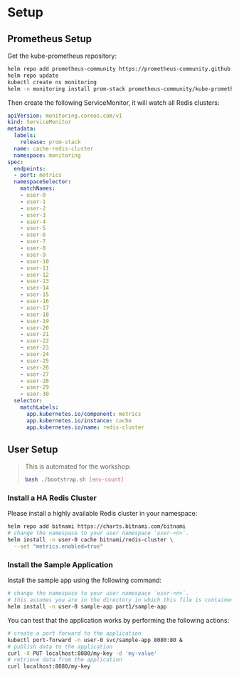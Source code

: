 # Setup

## Prometheus Setup

Get the kube-prometheus repository:

```bash
helm repo add prometheus-community https://prometheus-community.github.io/helm-charts
helm repo update
kubectl create ns monitoring
helm -n monitoring install prom-stack prometheus-community/kube-prometheus-stack
```

Then create the following ServiceMonitor, it will watch all Redis clusters:

```yaml
apiVersion: monitoring.coreos.com/v1
kind: ServiceMonitor
metadata:
  labels:
    release: prom-stack
  name: cache-redis-cluster
  namespace: monitoring
spec:
  endpoints:
  - port: metrics
  namespaceSelector:
    matchNames:
    - user-0
    - user-1
    - user-2
    - user-3
    - user-4
    - user-5
    - user-6
    - user-7
    - user-8
    - user-9
    - user-10
    - user-11
    - user-12
    - user-13
    - user-14
    - user-15
    - user-16
    - user-17
    - user-18
    - user-19
    - user-20
    - user-21
    - user-22
    - user-23
    - user-24
    - user-25
    - user-26
    - user-27
    - user-28
    - user-29
    - user-30
  selector:
    matchLabels:
      app.kubernetes.io/component: metrics
      app.kubernetes.io/instance: cache
      app.kubernetes.io/name: redis-cluster
```

## User Setup

> This is automated for the workshop:
>
> ```bash
> bash ./bootstrap.sh [env-count]
> ```

### Install a HA Redis Cluster

Please install a highly available Redis cluster in your namespace:

```bash
helm repo add bitnami https://charts.bitnami.com/bitnami
# change the namespace to your user namespace `user-<n>`.
helm install -n user-0 cache bitnami/redis-cluster \
  --set "metrics.enabled=true"
```

### Install the Sample Application

Install the sample app using the following command:

```bash
# change the namespace to your user namespace `user-<n>`.
# this assumes you are in the directory in which this file is contained.
helm install -n user-0 sample-app part1/sample-app
```

You can test that the application works by performing the following actions:

```bash
# create a port forward to the application
kubectl port-forward -n user-0 svc/sample-app 8080:80 &
# publish data to the application
curl -X PUT localhost:8080/my-key -d 'my-value'
# retrieve data from the application
curl localhost:8080/my-key
```
